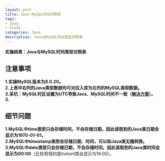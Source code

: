 ```yaml
---
layout: post
title: Java-MySQL时间对照表
tags:
- Java 
- Study
categories: Java
description: Java与MySQL时间类型对照表
---  
```

**实操结果：Java与MySQL时间类型对照表**

<!-- more -->
## 注意事项  
**1.实操MySQL版本为8.0.20。**  
**2.上表中右列的Java类型数据均可对应入库为左列的MySQL类型数据。**    
**3.采坑：MySQL时区设置为UTC导致Java、MySQL时间不一致（[解决方案](https://blog.csdn.net/starlemon2016/article/details/90314649?depth_1-utm_source=distribute.pc_relevant.none-task&utm_source=distribute.pc_relevant.none-task)）。**  
**3.**  
## 细节问题  
**1.MySQL中time类型只会存储时间，不会存储日期。因此读取到的Java类日期会显示为1970-01-01。**  
**2.MySQL中timestamp类型会存储日期、时间，可以和Java类无缝转换。**  
**3.MySQL中date类型只会存储日期，不会存储时间。因此读取到的Java类时间会显示为00:00**（比较奇怪的是Instant类会显示为16:00）。  